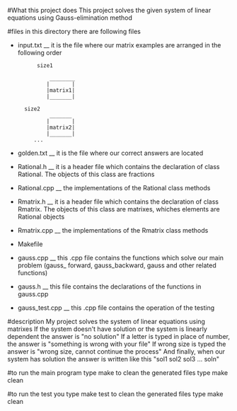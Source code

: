 #What this project does
 This project solves the given system of linear equations using Gauss-elimination method

#files
 in this directory there are following files
 
* input.txt __ it is the file where our matrix examples are arranged
  in the following order
  
  
	        size1

                ________
               |       |
               |matrix1|
               |_______|
 		
		size2
                _______
               |       |
               |matrix2|
               |_______|
	       ...

* golden.txt __ it is the file where our correct answers are located
* Rational.h __ it is a header file which contains the declaration of class Rational. The objects of this class are fractions
* Rational.cpp __ the implementations of the Rational class methods
* Rmatrix.h __  it is a header file which contains the declaration of class Rmatrix. The objects of this class are matrixes, whiches elements are Rational objects
* Rmatrix.cpp __ the implementations of the Rmatrix class methods
* Makefile
* gauss.cpp __ this .cpp file contains the functions which solve our main problem (gauss_ forward, gauss_backward, gauss and other related functions) 
* gauss.h __ this file contains the declarations of the functions in gauss.cpp
* gauss_test.cpp __ this .cpp file contains the operation of the testing 

#description
My project solves the system of linear equations using matrixes
If the system doesn't have solution or the system is linearly dependent the answer is "no solution"
If a letter is typed in place of number, the answer is "something is wrong with your file"
If wrong size is typed the answer is "wrong size, cannot continue the process"
And finally, when our system has solution the answer is written like this   "sol1 sol2 sol3 ... soln"

#to run the main program type
 make 
to clean the generated files type
 make clean 

#to run the test you type
 make test
to clean the generated files type 
 make clean
